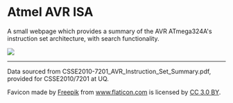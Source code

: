 # Atmel AVR ISA 

A small webpage which provides a summary of the AVR ATmega324A's 
instruction set architecture, with search functionality.

![](https://i.imgur.com/wUV0dvt.png)

------------

Data sourced from CSSE2010-7201_AVR_Instruction_Set_Summary.pdf, provided for 
CSSE2010/7201 at UQ.

Favicon made by <a href="https://www.freepik.com/" title="Freepik">Freepik</a> from <a href="https://www.flaticon.com/" title="Flaticon">www.flaticon.com</a> is licensed by <a href="http://creativecommons.org/licenses/by/3.0/" 			    title="Creative Commons BY 3.0" target="_blank">CC 3.0 BY</a>.